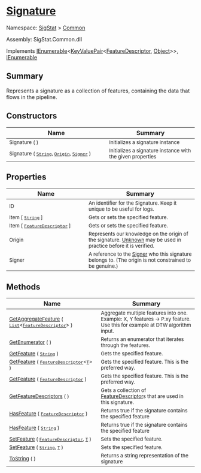 # [Signature](./Signature.md)

Namespace: [SigStat]() > [Common](./README.md)

Assembly: SigStat.Common.dll

Implements [IEnumerable](https://docs.microsoft.com/en-us/dotnet/api/System.Collections.Generic.IEnumerable-1)\<[KeyValuePair](https://docs.microsoft.com/en-us/dotnet/api/System.Collections.Generic.KeyValuePair-2)\<[FeatureDescriptor](./FeatureDescriptor.md), [Object](https://docs.microsoft.com/en-us/dotnet/api/System.Object)>>, [IEnumerable](https://docs.microsoft.com/en-us/dotnet/api/System.Collections.IEnumerable)

## Summary
Represents a signature as a collection of features, containing the data that flows in the pipeline.

## Constructors

| Name | Summary | 
| --- | --- | 
| <sub>Signature (  )</sub><img width=200>| <sub>Initializes a signature instance</sub>| <br>
| <sub>Signature ( [`String`](https://docs.microsoft.com/en-us/dotnet/api/System.String), [`Origin`](./Origin.md), [`Signer`](./Signer.md) )</sub><img width=200>| <sub>Initializes a signature instance with the given properties</sub>| <br>


## Properties

| Name | Summary | 
| --- | --- | 
| <sub>ID</sub><img width=200>| <sub>An identifier for the Signature. Keep it unique to be useful for logs.</sub>| <br>
| <sub>Item [ [`String`](https://docs.microsoft.com/en-us/dotnet/api/System.String) ]</sub><img width=200>| <sub>Gets or sets the specified feature.</sub>| <br>
| <sub>Item [ [`FeatureDescriptor`](./FeatureDescriptor.md) ]</sub><img width=200>| <sub>Gets or sets the specified feature.</sub>| <br>
| <sub>Origin</sub><img width=200>| <sub>Represents our knowledge on the origin of the signature. [Unknown](https://github.com/hargitomi97/sigstat/blob/master/docs/md/SigStat/Common/Origin.md) may be used in practice before it is verified.</sub>| <br>
| <sub>Signer</sub><img width=200>| <sub>A reference to the [Signer](https://github.com/hargitomi97/sigstat/blob/master/docs/md/SigStat/Common/Signer.md) who this signature belongs to. (The origin is not constrained to be genuine.)</sub>| <br>


## Methods

| Name | Summary | 
| --- | --- | 
| <sub>[GetAggregateFeature](./Methods/Signature-100663444.md) ( [`List`](https://docs.microsoft.com/en-us/dotnet/api/System.Collections.Generic.List-1)\<[`FeatureDescriptor`](./FeatureDescriptor.md)> )</sub><img width=200>| <sub>Aggregate multiple features into one. Example: X, Y features -&gt; P.xy feature.  Use this for example at DTW algorithm input.</sub>| <br>
| <sub>[GetEnumerator](./Methods/Signature-100663448.md) (  )</sub><img width=200>| <sub>Returns an enumerator that iterates through the features.</sub>| <br>
| <sub>[GetFeature](./Methods/Signature-100663438.md) ( [`String`](https://docs.microsoft.com/en-us/dotnet/api/System.String) )</sub><img width=200>| <sub>Gets the specified feature.</sub>| <br>
| <sub>[GetFeature](./Methods/Signature-100663439.md) ( [`FeatureDescriptor`](./FeatureDescriptor-1.md)\<[`T`](./Signature.md)> )</sub><img width=200>| <sub>Gets the specified feature. This is the preferred way.</sub>| <br>
| <sub>[GetFeature](./Methods/Signature-100663440.md) ( [`FeatureDescriptor`](./FeatureDescriptor.md) )</sub><img width=200>| <sub>Gets the specified feature. This is the preferred way.</sub>| <br>
| <sub>[GetFeatureDescriptors](./Methods/Signature-100663441.md) (  )</sub><img width=200>| <sub>Gets a collection of [FeatureDescriptor](https://github.com/hargitomi97/sigstat/blob/master/docs/md/SigStat/Common/FeatureDescriptor.md)s that are used in this signature.</sub>| <br>
| <sub>[HasFeature](./Methods/Signature-100663445.md) ( [`FeatureDescriptor`](./FeatureDescriptor.md) )</sub><img width=200>| <sub>Returns true if the signature contains the specified feature</sub>| <br>
| <sub>[HasFeature](./Methods/Signature-100663446.md) ( [`String`](https://docs.microsoft.com/en-us/dotnet/api/System.String) )</sub><img width=200>| <sub>Returns true if the signature contains the specified feature</sub>| <br>
| <sub>[SetFeature](./Methods/Signature-100663442.md) ( [`FeatureDescriptor`](./FeatureDescriptor.md), [`T`](./Signature.md) )</sub><img width=200>| <sub>Sets the specified feature.</sub>| <br>
| <sub>[SetFeature](./Methods/Signature-100663443.md) ( [`String`](https://docs.microsoft.com/en-us/dotnet/api/System.String), [`T`](./Signature.md) )</sub><img width=200>| <sub>Sets the specified feature.</sub>| <br>
| <sub>[ToString](./Methods/Signature-100663447.md) (  )</sub><img width=200>| <sub>Returns a string representation of the signature</sub>| <br>


